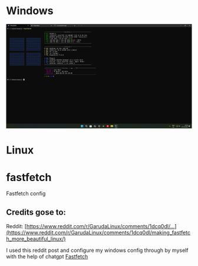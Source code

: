 
# Windows
<p align="center">
  <img src="assets/fastfetch.png" alt="Fastfetch preview" width="800">
</p>

# Linux

# fastfetch

Fastfetch config

## Credits gose to:

Reddit: [https://www.reddit.com/r/GarudaLinux/comments/1dcq0dl/...](https://www.reddit.com/r/GarudaLinux/comments/1dcq0dl/making_fastfetch_more_beautiful_linux/)

I used this reddit post and configure my windows config through by myself with the help of chatgpt [Fastfetch](https://github.com/fastfetch-cli/fastfetch)
